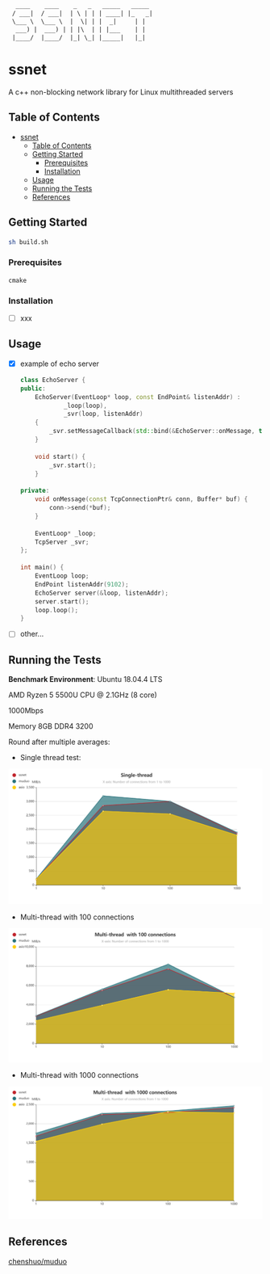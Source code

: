 ```
  ____    ____    _   _   _____   _____
 / ___|  / ___|  | \ | | | ____| |_   _| 
 \___ \  \___ \  |  \| | |  _|     | |   
  ___) |  ___) | | |\  | | |___    | |   
 |____/  |____/  |_| \_| |_____|   |_|   
 ```
# ssnet

A c++ non-blocking network library for Linux multithreaded servers

## Table of Contents

- [ssnet](#ssnet)
    - [Table of Contents](#table-of-contents)
    - [Getting Started](#getting-started)
        - [Prerequisites](#prerequisites)
        - [Installation](#installation)
    - [Usage](#usage)
    - [Running the Tests](#running-the-tests)
    - [References](#references)

## Getting Started

```bash
sh build.sh

```

### Prerequisites

```
cmake 
```

### Installation

- [ ] xxx

## Usage

- [x] example of echo server

    ```cpp
    class EchoServer {
    public:
        EchoServer(EventLoop* loop, const EndPoint& listenAddr) :
                _loop(loop),
                _svr(loop, listenAddr)
        {
            _svr.setMessageCallback(std::bind(&EchoServer::onMessage, this, _1, _2));
        }
    
        void start() {
            _svr.start();
        }
    
    private:
        void onMessage(const TcpConnectionPtr& conn, Buffer* buf) {
            conn->send(*buf);
        }
    
        EventLoop* _loop;
        TcpServer _svr;
    };
    
    int main() {
        EventLoop loop;
        EndPoint listenAddr(9102);
        EchoServer server(&loop, listenAddr);
        server.start();
        loop.loop();
    }
    ```

- [ ] other...

## Running the Tests

**Benchmark Environment**: 
Ubuntu 18.04.4 LTS

AMD Ryzen 5 5500U CPU @ 2.1GHz (8 core)

1000Mbps

Memory 8GB DDR4 3200



Round after multiple averages:

- Single thread test:

![image-20200112135041150](assets/image-20200112135041150.png)

- Multi-thread  with 100 connections

![image-20200112134907924](assets/image-20200112134907924.png)

- Multi-thread  with 1000 connections

![image-20200112135603717](assets/image-20200112135603717.png)



## References

[chenshuo/muduo](https://github.com/chenshuo/muduo)



